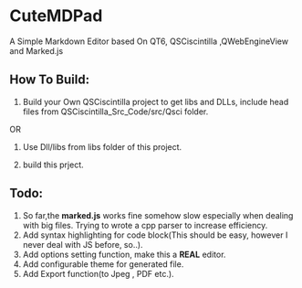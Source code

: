 # CuteMDPad

A Simple Markdown Editor based On QT6, QSCiscintilla ,QWebEngineView and Marked.js

## How To Build:
1. Build your Own QSCiscintilla  project to get libs and DLLs, include head files from QSCiscintilla_Src_Code/src/Qsci folder.

OR

1. Use Dll/libs from libs folder of this project.

2. build this prject.

## Todo:
1. So far,the **marked.js** works fine somehow slow especially when dealing with big files. Trying to wrote a cpp parser to increase efficiency.
2. Add syntax highlighting for code block(This should be easy, however I never deal with JS before, so..).
3. Add options setting function, make this a **REAL** editor.
4. Add configurable theme for generated file.
5. Add Export function(to Jpeg , PDF etc.).


